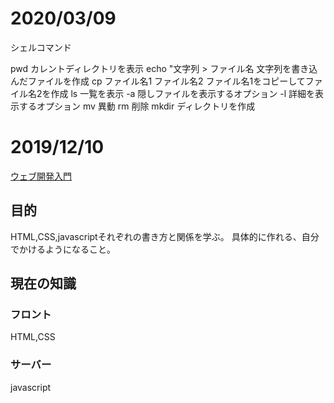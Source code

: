 
# 2020/03/09

シェルコマンド

pwd カレントディレクトリを表示
echo "文字列 > ファイル名
文字列を書き込んだファイルを作成
cp ファイル名1 ファイル名2
ファイル名1をコピーしてファイル名2を作成
ls 一覧を表示
-a 隠しファイルを表示するオプション
-l 詳細を表示するオプション
mv 異動
rm 削除
mkdir ディレクトリを作成

# 2019/12/10
[ウェブ開発入門](https://developer.mozilla.org/ja/docs/Learn/Getting_started_with_the_web)


## 目的
HTML,CSS,javascriptそれぞれの書き方と関係を学ぶ。
具体的に作れる、自分でかけるようになること。
## 現在の知識
### フロント
HTML,CSS
### サーバー
javascript
